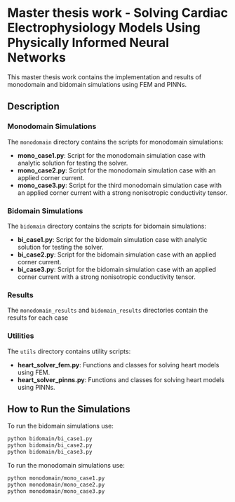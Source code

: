 # Master thesis work - Solving Cardiac Electrophysiology Models Using Physically Informed Neural Networks

This master thesis work contains the implementation and results of monodomain and bidomain simulations using FEM and PINNs.

## Description

### Monodomain Simulations

The `monodomain` directory contains the scripts for monodomain simulations:
- **mono_case1.py**: Script for the monodomain simulation case with analytic solution for testing the solver.
- **mono_case2.py**: Script for the monodomain simulation case with an applied corner current.
- **mono_case3.py**: Script for the third monodomain simulation case with an applied corner current with a strong nonisotropic conductivity tensor.
### Bidomain Simulations

The `bidomain` directory contains the scripts for bidomain simulations:
- **bi_case1.py**: Script for the bidomain simulation case with analytic solution for testing the solver.
- **bi_case2.py**: Script for the bidomain simulation case with an applied corner current.
- **bi_case3.py**: Script for the bidomain simulation case with an applied corner current with a strong nonisotropic conductivity tensor.

### Results

The `monodomain_results` and `bidomain_results` directories contain the results for each case

### Utilities

The `utils` directory contains utility scripts:
- **heart_solver_fem.py**: Functions and classes for solving heart models using FEM.
- **heart_solver_pinns.py**: Functions and classes for solving heart models using PINNs.

## How to Run the Simulations

To run the bidomain simulations use:
```bash
python bidomain/bi_case1.py
python bidomain/bi_case2.py
python bidomain/bi_case3.py
```

To run the monodomain simulations use:
```bash
python monodomain/mono_case1.py
python monodomain/mono_case2.py
python monodomain/mono_case3.py
```
